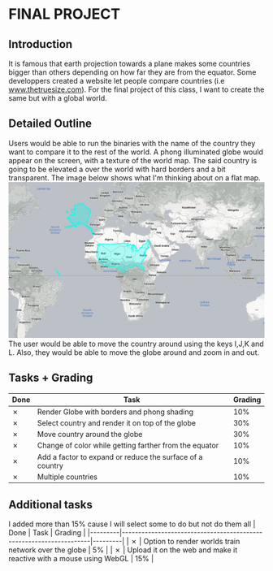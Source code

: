 # FINAL PROJECT
## Introduction
It is famous that earth projection towards a plane makes some countries bigger than others depending on how far they are from the equator. Some developpers created a website let people compare countries (i.e www.thetruesize.com). For the final project of this class, I want to create the same but with a global world.

## Detailed Outline
Users would be able to run the binaries with the name of the country they want to compare it to the rest of the world. A phong illuminated globe would appear on the screen, with a texture of the world map. The said country is going to be elevated a over the world with hard borders and a bit transparent. The image below shows what I'm thinking about on a flat map.
![United States](./images/usa.png)
The user would be able to move the country around using the keys I,J,K and L. Also, they would be able to move the globe around and zoom in and out.

## Tasks + Grading

| Done | Task | Grading |
| --- | --- | --- |
| ✗ | Render Globe with borders and phong shading | 10% |
| ✗ | Select country and render it on top of the globe | 30% |
| ✗ | Move country around the globe | 30% |
| ✗ | Change of color while getting farther from the equator | 10% |
| ✗ | Add a factor to expand or reduce the surface of a country  | 10% |
| ✗ | Multiple countries | 10% |

## Additional tasks
I added more than 15% cause I will select some to do but not do them all
| Done    | Task                                                               | Grading |
|---------|--------------------------------------------------------------------|---------|
| &cross; | Option to render worlds train network over the globe               | 5%      |
| &cross; | Upload it on the web and make it reactive with a mouse using WebGL | 15%     |